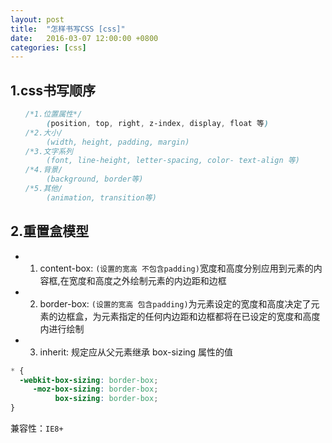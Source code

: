 ```yaml
---
layout: post
title:  "怎样书写CSS [css]"
date:   2016-03-07 12:00:00 +0800
categories: [css]
---
```



## 1.css书写顺序

```css
　　/*1.位置属性*/
        (position, top, right, z-index, display, float 等)
　　/*2.大小/
        (width, height, padding, margin)
　　/*3.文字系列 
        (font, line-height, letter-spacing, color- text-align 等)
　　/*4.背景/
        (background, border等)
　　/*5.其他/
        (animation, transition等)
```

## 2.重置盒模型

- 1) content-box: `(设置的宽高 不包含padding)`宽度和高度分别应用到元素的内容框,在宽度和高度之外绘制元素的内边距和边框

- 2) border-box: `(设置的宽高 包含padding)`为元素设定的宽度和高度决定了元素的边框盒，为元素指定的任何内边距和边框都将在已设定的宽度和高度内进行绘制

- 3) inherit: 规定应从父元素继承 box-sizing 属性的值

```css
* {
  -webkit-box-sizing: border-box;
     -moz-box-sizing: border-box;
          box-sizing: border-box;
}
```
兼容性：`IE8+`

